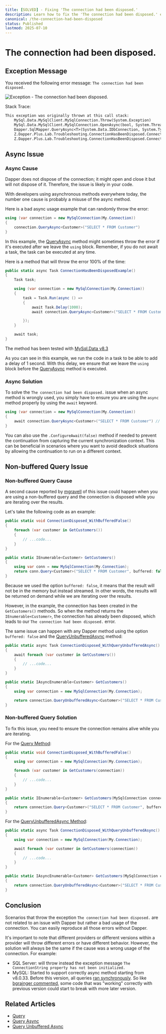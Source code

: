 ```yaml
---
title: [SOLVED] - Fixing 'The connection had been disposed.'
description: Learn how to fix the 'The connection had been disposed.' error in Dapper. Understand how using async methods and non-buffered options can cause this.
canonical: /the-connection-had-been-disposed
status: Published
lastmod: 2025-07-10
---
```


# The connection had been disposed.

## Exception Message

You received the following error message: `The connection had been disposed.`

<div class="image-outer"><img src="https://www.learndapper.com/images/dapper/troubleshooting/the-connection-had-been-disposed/the-connection-had-been-disposed.png" loading="lazy" alt="Exception - The connection had been disposed."></div>

Stack Trace:

```txt
This exception was originally thrown at this call stack:
    MySql.Data.MySqlClient.MySqlConnection.Throw(System.Exception)
    MySql.Data.MySqlClient.MySqlConnection.OpenAsync(bool, System.Threading.CancellationToken)
    Dapper.SqlMapper.QueryAsync<T>(System.Data.IDbConnection, System.Type, Dapper.CommandDefinition) in SqlMapper.Async.cs
    Z.Dapper.Plus.Lab.Troubleshooting.ConnectionHasBeenDisposed.ConnectionHasBeenDisposedExample.AnonymousMethod__0() in Request_ConnectionDisposed.cs
    Z.Dapper.Plus.Lab.Troubleshooting.ConnectionHasBeenDisposed.ConnectionHasBeenDisposedExample() in Request_ConnectionDisposed.cs
```

## Async Issue

### Async Cause

Dapper does not dispose of the connection; it might open and close it but will not dispose of it. Therefore, the issue is likely in your code.

With developers using asynchronous methods everywhere today, the number one cause is probably a misuse of the async method.

Here is a bad async usage example that can randomly throw the error:

```csharp
using (var connection = new MySqlConnection(My.Connection))
{
	connection.QueryAsync<Customer>("SELECT * FROM Customer")
}
```

In this example, the [QueryAsync](/dapper-query/selecting-multiple-rows#dapper-queryasync) method might sometimes throw the error if it's executed after we leave the `using` block. Remember, if you do not await a task, the task can be executed at any time.

Here is a method that will throw the error 100% of the time:

```csharp
public static async Task ConnectionHasBeenDisposedExample()
{
	Task task;

	using (var connection = new MySqlConnection(My.Connection))
	{
		task = Task.Run(async () =>
		{
			await Task.Delay(1000);
			await connection.QueryAsync<Customer>("SELECT * FROM Customer");

		});
	}

	await task;
}
```

The method has been tested with [MySql.Data v8.3](https://www.nuget.org/packages/MySql.Data/8.3.0)

As you can see in this example, we run the code in a task to be able to add a delay of 1 second. With this delay, we ensure that we leave the `using` block before the [QueryAsync](/dapper-query/selecting-multiple-rows#dapper-queryasync) method is executed.

### Async Solution

To solve the `The connection had been disposed.` issue when an async method is wrongly used, you simply have to ensure you are using the `async` method properly by using the `await` keyword.

```csharp
using (var connection = new MySqlConnection(My.Connection))
{
	await connection.QueryAsync<Customer>("SELECT * FROM Customer") // .ConfigureAwait(false) if needed
}
```

You can also use the `.ConfigureAwait(false)` method if needed to prevent the continuation from capturing the current synchronization context. This can be beneficial in scenarios where you want to avoid deadlock situations by allowing the continuation to run on a different context.

## Non-buffered Query Issue

### Non-buffered Query Cause

A second cause reported by [mgravell](https://github.com/DapperLib/Dapper/issues/2036#issuecomment-1959980305) of this issue could happen when you are using a non-buffered query and the connection is disposed while you are iterating over the results.

Let's take the following code as an example:

```csharp
public static void ConnectionDisposed_WithBufferedFalse()
{
	foreach (var customer in GetCustomers())
	{
		// ...code...
	}
}

public static IEnumerable<Customer> GetCustomers()
{
	using var conn = new MySqlConnection(My.Connection);
	return conn.Query<Customer>("SELECT * FROM Customer", buffered: false);
}
```

Because we used the option `buffered: false`, it means that the result will not be in the memory but instead streamed. In other words, the results will be returned on demand while we are iterating over the results.

However, in the example, the connection has been created in the `GetCustomers()` methods. So when the method returns the `IEnumerable<Customer>`, the connection has already been disposed, which leads to our `The connection had been disposed.` error.

The same issue can happen with any Dapper method using the option `buffered: false` and the [QueryUnbufferedAsync](/dapper-query/selecting-unbuffered-async) method:

```csharp
public static async Task ConnectionDisposed_WithQueryUnbufferedAsync()
{
	await foreach (var customer in GetCustomers())
	{
		// ...code...
	}
}

public static IAsyncEnumerable<Customer> GetCustomers()
{
	using var connection = new MySqlConnection(My.Connection);

	return connection.QueryUnbufferedAsync<Customer>("SELECT * FROM Customer");
}
```

### Non-buffered Query Solution

To fix this issue, you need to ensure the connection remains alive while you are iterating.

For the [Query Method](/dapper-query/selecting-multiple-results):

```csharp
public static void ConnectionDisposed_WithBufferedFalse()
{
	using var connection = new MySqlConnection(My.Connection);

	foreach (var customer in GetCustomers(connection))
	{
		// ...code...
	}
}

public static IEnumerable<Customer> GetCustomers(MySqlConnection connection)
{
	return connection.Query<Customer>("SELECT * FROM Customer", buffered: false);
}
```

For the [QueryUnbufferedAsync Method](/dapper-query/selecting-unbuffered-async):

```csharp
public static async Task ConnectionDisposed_WithQueryUnbufferedAsync()
{
	using var connection = new MySqlConnection(My.Connection);

	await foreach (var customer in GetCustomers(connection))
	{
		// ...code...
	}
}

public static IAsyncEnumerable<Customer> GetCustomers(MySqlConnection connection)
{
	return connection.QueryUnbufferedAsync<Customer>("SELECT * FROM Customer");
}
```

## Conclusion

Scenarios that throw the exception `The connection had been disposed.` are not related to an issue with Dapper but rather a bad usage of the connection. You can easily reproduce all those errors without Dapper.

It's important to note that different providers or different versions within a provider will throw different errors or have different behavior. However, the solution will always be the same if the cause was a wrong usage of the connection. For example:
- SQL Server: will throw instead the exception message `The ConnectionString property has not been initialized.`
- MySQL: Started to support correctly async method starting from v8.0.33. Before this version, all queries [ran synchronously](https://bugs.mysql.com/bug.php?id=70111). So like [bgrainger commented](https://github.com/DapperLib/Dapper/issues/2036#issuecomment-1960029026), some code that was "working" correctly with previous version could start to break with more later version.

## Related Articles

- [Query](/dapper-query/selecting-multiple-results)
- [Query Async](/dapper-query/selecting-multiple-rows#dapper-queryasync)
- [Query Unbuffered Async](/dapper-query/selecting-unbuffered-async)